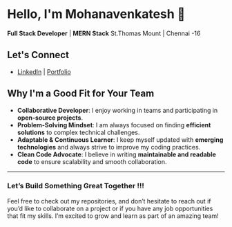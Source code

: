 # Hello, I'm Mohanavenkatesh 👋  
**Full Stack Developer** | **MERN Stack** 
St.Thomas Mount | Chennai -16

## Let's Connect
- [LinkedIn](www.linkedin.com/in/mohanavenkatesh-a-3574382ab)  | [Portfolio](https://mohanavenkatesh.github.io/Portfolio/)

##  Why I'm a Good Fit for Your Team

- **Collaborative Developer**: I enjoy working in teams and participating in **open-source projects**.
- **Problem-Solving Mindset**: I am always focused on finding **efficient solutions** to complex technical challenges.
- **Adaptable & Continuous Learner**: I keep myself updated with **emerging technologies** and always strive to improve my coding practices.
- **Clean Code Advocate**: I believe in writing **maintainable and readable code** to ensure scalability and smooth collaboration.

---

### Let’s Build Something Great Together !!!
Feel free to check out my repositories, and don’t hesitate to reach out if you’d like to collaborate on a project or if you have any job opportunities that fit my skills. I’m excited to grow and learn as part of an amazing team!
